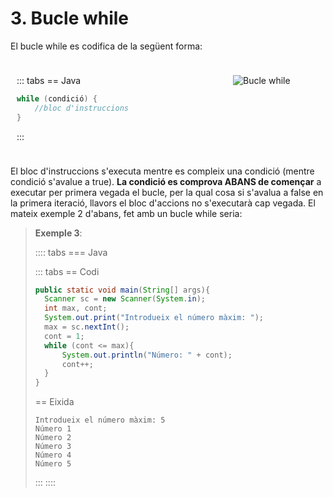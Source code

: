 # 3. Bucle while

El bucle while es codifica de la següent forma: 

<div style="display: flex; gap: 50px">

<div style="flex: 1; padding: 10px; text-align: justify;">

  ::: tabs
  == Java

```java
while (condició) {
    //bloc d'instruccions
}
```

  :::

</div>
<div style="flex: 0.5; padding: 10px; text-align: justify;">

  ![Bucle while](/uf4/bucle_while.jpg)

</div>
</div>

El bloc d'instruccions s'executa mentre es compleix una condició (mentre condició s'avalue a true). **La condició es comprova ABANS de començar** a executar per primera vegada el bucle, per la qual cosa si s'avalua a false en la primera iteració, llavors el bloc d'accions no s'executarà cap vegada. El mateix exemple 2 d'abans, fet amb un bucle while seria:

>**Exemple 3**:
>
>:::: tabs
>=== Java
>
>::: tabs
>== Codi
>
>```java
>public static void main(String[] args){
>   Scanner sc = new Scanner(System.in);
>   int max, cont;
>   System.out.print("Introdueix el número màxim: ");
>   max = sc.nextInt();
>   cont = 1;
>   while (cont <= max){
>       System.out.println("Número: " + cont);
>       cont++;
>   }
>}
>```
>
>== Eixida
>
>```plaintext
>Introdueix el número màxim: 5
>Número 1
>Número 2
>Número 3
>Número 4
>Número 5
>```
>
>:::
>::::
